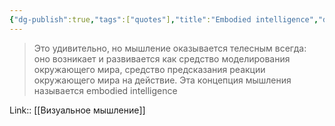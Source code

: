 ```yaml
---
{"dg-publish":true,"tags":["quotes"],"title":"Embodied intelligence","date":"2021-08-26T11:23:00+03:00","modified_at":"2022-07-03T20:02:55+03:00","permalink":"/quotes/202108261123/","dgHomeLink":false,"dgPassFrontmatter":true}
---
```



>  Это удивительно, но мышление оказывается телесным всегда: оно возникает и развивается как средство моделирования окружающего мира, средство предсказания реакции окружающего мира на действие. Эта концепция мышления называется embodied intelligence

Link:: [[Визуальное мышление]]
